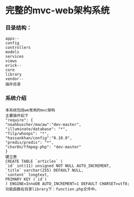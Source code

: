 完整的mvc-web架构系统
=====
### 目录结构： 
    apps--   
    config
    controllers  
    models   
    services   
    views   
    erick--  
    core   
    library   
    vendor--  
    插件目录   
### 系统介绍
    本系统包括we常用的mvc架构
    主要插件如下
    "require": {
    "noahbuscher/macaw":"dev-master",
    "illuminate/database": "*",
    "filp/whoops": "*",
    "hassankhan/config":"0.10.0",
    "predis/predis": "*",
    "char0n/ffmpeg-php": "dev-master"
    }
    建立表
    CREATE TABLE `articles` (
    `id` int(11) unsigned NOT NULL AUTO_INCREMENT,
    `title` varchar(255) DEFAULT NULL,
    `content` longtext,
    PRIMARY KEY (`id`)
    ) ENGINE=InnoDB AUTO_INCREMENT=1 DEFAULT CHARSET=utf8;
    功能函数在目录library下：function.php文件中。
